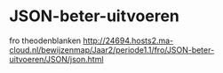 # JSON-beter-uitvoeren
fro theodenblanken
http://24694.hosts2.ma-cloud.nl/bewijzenmap/Jaar2/periode1.1/fro/JSON-beter-uitvoeren/JSON/json.html
